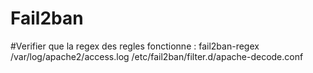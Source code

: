 # Fail2ban

#Verifier que la regex des regles fonctionne :
fail2ban-regex /var/log/apache2/access.log /etc/fail2ban/filter.d/apache-decode.conf
